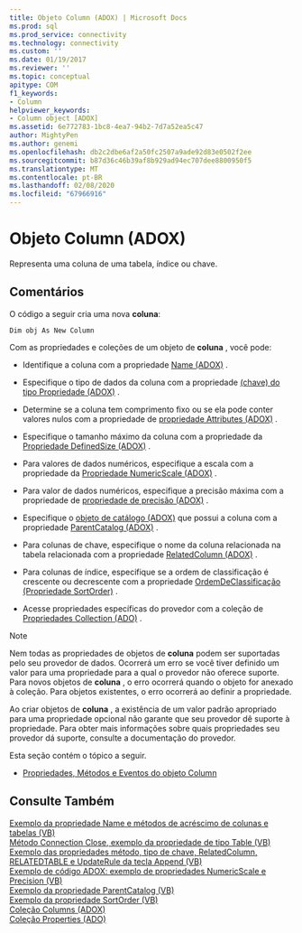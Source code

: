 ```yaml
---
title: Objeto Column (ADOX) | Microsoft Docs
ms.prod: sql
ms.prod_service: connectivity
ms.technology: connectivity
ms.custom: ''
ms.date: 01/19/2017
ms.reviewer: ''
ms.topic: conceptual
apitype: COM
f1_keywords:
- Column
helpviewer_keywords:
- Column object [ADOX]
ms.assetid: 6e772783-1bc8-4ea7-94b2-7d7a52ea5c47
author: MightyPen
ms.author: genemi
ms.openlocfilehash: db2c2dbe6af2a50fc2507a9ade92d83e0502f2ee
ms.sourcegitcommit: b87d36c46b39af8b929ad94ec707dee8800950f5
ms.translationtype: MT
ms.contentlocale: pt-BR
ms.lasthandoff: 02/08/2020
ms.locfileid: "67966916"
---
```

# <a name="column-object-adox"></a>Objeto Column (ADOX)
Representa uma coluna de uma tabela, índice ou chave.  
  
## <a name="remarks"></a>Comentários  
 O código a seguir cria uma nova **coluna**:  
  
 `Dim obj As New Column`  
  
 Com as propriedades e coleções de um objeto de **coluna** , você pode:  
  
-   Identifique a coluna com a propriedade [Name (ADOX)](../../../ado/reference/adox-api/name-property-adox.md) .  
  
-   Especifique o tipo de dados da coluna com a propriedade [(chave) do tipo Propriedade (ADOX)](../../../ado/reference/adox-api/type-property-key-adox.md) .  
  
-   Determine se a coluna tem comprimento fixo ou se ela pode conter valores nulos com a propriedade de [propriedade Attributes (ADOX)](../../../ado/reference/adox-api/attributes-property-adox.md) .  
  
-   Especifique o tamanho máximo da coluna com a propriedade da [Propriedade DefinedSize (ADOX)](../../../ado/reference/adox-api/definedsize-property-adox.md) .  
  
-   Para valores de dados numéricos, especifique a escala com a propriedade da [Propriedade NumericScale (ADOX)](../../../ado/reference/adox-api/numericscale-property-adox.md) .  
  
-   Para valor de dados numéricos, especifique a precisão máxima com a propriedade de [propriedade de precisão (ADOX)](../../../ado/reference/adox-api/precision-property-adox.md) .  
  
-   Especifique o [objeto de catálogo (ADOX)](../../../ado/reference/adox-api/catalog-object-adox.md) que possui a coluna com a propriedade [ParentCatalog (ADOX)](../../../ado/reference/adox-api/parentcatalog-property-adox.md) .  
  
-   Para colunas de chave, especifique o nome da coluna relacionada na tabela relacionada com a propriedade [RelatedColumn (ADOX)](../../../ado/reference/adox-api/relatedcolumn-property-adox.md) .  
  
-   Para colunas de índice, especifique se a ordem de classificação é crescente ou decrescente com a propriedade [OrdemDeClassificação (Propriedade SortOrder)](../../../ado/reference/adox-api/sortorder-property-adox.md) .  
  
-   Acesse propriedades específicas do provedor com a coleção de [Propriedades Collection (ADO)](../../../ado/reference/ado-api/properties-collection-ado.md) .  
  
> [!NOTE]
>  Nem todas as propriedades de objetos de **coluna** podem ser suportadas pelo seu provedor de dados. Ocorrerá um erro se você tiver definido um valor para uma propriedade para a qual o provedor não oferece suporte. Para novos objetos de **coluna** , o erro ocorrerá quando o objeto for anexado à coleção. Para objetos existentes, o erro ocorrerá ao definir a propriedade.  
>   
>  Ao criar objetos de **coluna** , a existência de um valor padrão apropriado para uma propriedade opcional não garante que seu provedor dê suporte à propriedade. Para obter mais informações sobre quais propriedades seu provedor dá suporte, consulte a documentação do provedor.  
  
 Esta seção contém o tópico a seguir.  
  
-   [Propriedades, Métodos e Eventos do objeto Column](../../../ado/reference/adox-api/column-object-properties-methods-and-events.md)  
  
## <a name="see-also"></a>Consulte Também  
 [Exemplo da propriedade Name e métodos de acréscimo de colunas e tabelas (VB)](../../../ado/reference/adox-api/columns-and-tables-append-methods-name-property-example-vb.md)   
 [Método Connection Close, exemplo da propriedade de tipo Table (VB)](../../../ado/reference/adox-api/connection-close-method-table-type-property-example-vb.md)   
 [Exemplo das propriedades método, tipo de chave, RelatedColumn, RELATEDTABLE e UpdateRule da tecla Append (VB)](../../../ado/reference/adox-api/keys-append-method-key-type-relatedcolumn-relatedtable-example-vb.md)   
 [Exemplo de código ADOX: exemplo de propriedades NumericScale e Precision (VB)](../../../ado/reference/adox-api/adox-code-example-numericscale-and-precision-properties-example-vb.md)   
 [Exemplo da propriedade ParentCatalog (VB)](../../../ado/reference/adox-api/parentcatalog-property-example-vb.md)   
 [Exemplo da propriedade SortOrder (VB)](../../../ado/reference/adox-api/sortorder-property-example-vb.md)   
 [Coleção Columns (ADOX)](../../../ado/reference/adox-api/columns-collection-adox.md)   
 [Coleção Properties (ADO)](../../../ado/reference/ado-api/properties-collection-ado.md)
